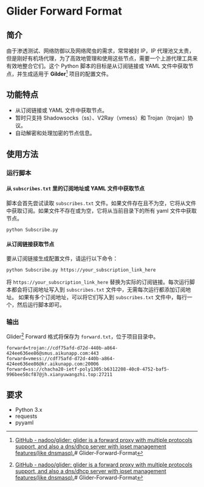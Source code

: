 # Glider Forward Format

## 简介

由于渗透测试、网络防御以及网络爬虫的需求，常常被封 IP，IP 代理池又太贵，但是刚好有机场代理，为了高效地管理和使用这些节点，需要一个上游代理工具来有效地整合它们。这个 Python 脚本的目标是从订阅链接或 YAML 文件中获取节点，并生成适用于 **Gilder**[^1] 项目的配置文件。

## 功能特点

- 从订阅链接或 YAML 文件中获取节点。
- 暂时只支持 Shadowsocks（ss）、V2Ray（vmess）和 Trojan（trojan）协议。
- 自动解密和处理加密的节点信息。

## 使用方法

### 运行脚本

#### 从 `subscribes.txt` 里的订阅地址或 YAML 文件中获取节点

脚本会首先尝试读取 `subscribes.txt` 文件。如果文件存在且不为空，它将从文件中获取订阅。如果文件不存在或为空，它将从当前目录下的所有 yaml 文件中获取节点。

```
python Subscribe.py
```

#### 从订阅链接获取节点

要从订阅链接生成配置文件，请运行以下命令：

```
python Subscribe.py https://your_subscription_link_here
```

将 `https://your_subscription_link_here` 替换为实际的订阅链接。每次运行脚本都会将订阅地址写入到 `subscribes.txt` 文件中，无需每次运行都添加订阅地址。
如果有多个订阅地址，可以将它们写入到 `subscribes.txt` 文件中，每行一个，然后运行脚本即可。

### 输出

Glider[^1] Forward 格式将保存为 `forward.txt`，位于项目目录中。

```
forward=trojan://cdf75afd-d72d-440b-a864-424ee636ee86@smus.aikunapp.com:443
forward=vmess://cdf75afd-d72d-440b-a864-424ee636ee86@kr.aikunapp.com:20006
forward=ss://chacha20-ietf-poly1305:b6312208-40c0-4752-baf5-996bee58cf87@jh.xianyuwangzhi.top:27211
```

## 要求

- Python 3.x
- requests
- pyyaml

[^1]: [GitHub - nadoo/glider: glider is a forward proxy with multiple protocols support, and also a dns/dhcp server with ipset management features(like dnsmasq).](https://github.com/nadoo/glider/tree/master)# Glider-Forward-Format
